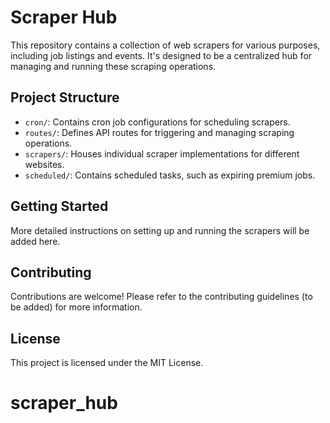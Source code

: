 # Scraper Hub

This repository contains a collection of web scrapers for various purposes, including job listings and events. It's designed to be a centralized hub for managing and running these scraping operations.

## Project Structure

- `cron/`: Contains cron job configurations for scheduling scrapers.
- `routes/`: Defines API routes for triggering and managing scraping operations.
- `scrapers/`: Houses individual scraper implementations for different websites.
- `scheduled/`: Contains scheduled tasks, such as expiring premium jobs.

## Getting Started

More detailed instructions on setting up and running the scrapers will be added here.

## Contributing

Contributions are welcome! Please refer to the contributing guidelines (to be added) for more information.

## License

This project is licensed under the MIT License.
# scraper_hub
